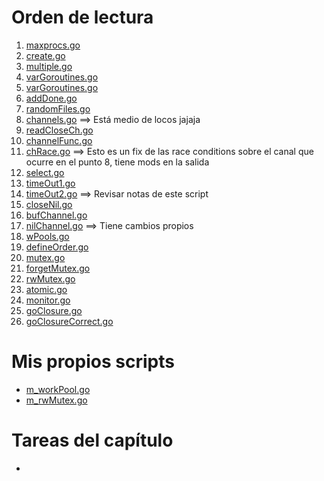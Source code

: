 # Orden de lectura
1. [maxprocs.go](maxprocs.go)
2. [create.go](create.go)
3. [multiple.go](multiple.go)
4. [varGoroutines.go](varGoroutines.go)
5. [varGoroutines.go](varGoroutines.go)
6. [addDone.go](addDone.go)
7. [randomFiles.go](randomFiles.go)
8. [channels.go](channels.go) ==> Está medio de locos jajaja
9. [readCloseCh.go](readCloseCh.go)
10. [channelFunc.go](channelFunc.go)
11. [chRace.go](chRace.go) ==> Esto es un fix de las race conditions sobre el canal que ocurre en el punto 8, tiene mods en la salida
12. [select.go](select.go)
13. [timeOut1.go](timeOut1.go)
14. [timeOut2.go](timeOut2.go) ==> Revisar notas de este script
15. [closeNil.go](closeNil.go)
16. [bufChannel.go](bufChannel.go)
17. [nilChannel.go](nilChannel.go) ==> Tiene cambios propios
18. [wPools.go](wPools.go)
19. [defineOrder.go](defineOrder.go)
20. [mutex.go](mutex.go)
21. [forgetMutex.go](forgetMutex.go)
22. [rwMutex.go](rwMutex.go)
23. [atomic.go](atomic.go)
24. [monitor.go](monitor.go)
25. [goClosure.go](goClosure.go)
26. [goClosureCorrect.go](goClosureCorrect.go)

# Mis propios scripts
- [m_workPool.go](m_workPool.go)
- [m_rwMutex.go](m_rwMutex.go)

# Tareas del capítulo
- 
